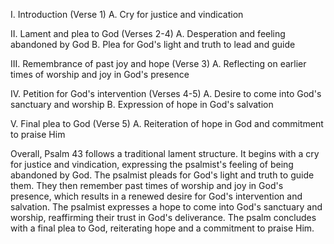 I. Introduction (Verse 1)
    A. Cry for justice and vindication
    
II. Lament and plea to God (Verses 2-4)
    A. Desperation and feeling abandoned by God
    B. Plea for God's light and truth to lead and guide
    
III. Remembrance of past joy and hope (Verse 3)
    A. Reflecting on earlier times of worship and joy in God's presence
    
IV. Petition for God's intervention (Verses 4-5)
    A. Desire to come into God's sanctuary and worship
    B. Expression of hope in God's salvation
    
V. Final plea to God (Verse 5)
    A. Reiteration of hope in God and commitment to praise Him

Overall, Psalm 43 follows a traditional lament structure. It begins with a cry for justice and vindication, expressing the psalmist's feeling of being abandoned by God. The psalmist pleads for God's light and truth to guide them. They then remember past times of worship and joy in God's presence, which results in a renewed desire for God's intervention and salvation. The psalmist expresses a hope to come into God's sanctuary and worship, reaffirming their trust in God's deliverance. The psalm concludes with a final plea to God, reiterating hope and a commitment to praise Him.